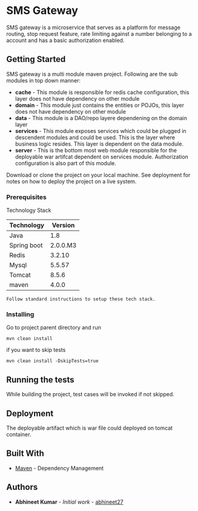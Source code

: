 # SMS Gateway

SMS gateway is a microservice that serves as a platform for message routing, stop request feature, rate limiting against a number
belonging to a account and has a basic authorization enabled.

## Getting Started
SMS gateway is a multi module maven project. 
Following are the sub modules in top down manner:

* **cache** - This module is responsible for redis cache configuration, this layer does not have dependency on other module
* **domain** - This module just contains the entities or POJOs, this layer does not have dependency on other module
* **data** - This module is a DAO/repo layere dependening on the domain layer
* **services** - This module exposes services which could be plugged in descendent modules and could be used. This is
                 the layer where business logic resides. This layer is dependent on the data module.
* **server** - This is the bottom most web module responsible for the deployable war artifcat dependent on services module.                            Authorization configuration is also part of this module.

Download or clone the project on your local machine. See deployment for notes on how to deploy the project on a live system.

### Prerequisites

Technology Stack

| Technology    | Version       |
| ------------- | ------------- |
| Java          | 1.8           |
| Spring boot   | 2.0.0.M3      |
| Redis         | 3.2.10        |
| Mysql         | 5.5.57        |
| Tomcat        | 8.5.6         |
| maven         | 4.0.0         |
```
Follow standard instructions to setup these tech stack.
```

### Installing

Go to project parent directory and run
```
mvn clean install
```

if you want to skip tests

```
mvn clean install -DskipTests=true
```
## Running the tests

While building the project, test cases will be invoked if not skipped. 

## Deployment

The deployable artifact which is war file could deployed on tomcat container.

## Built With

* [Maven](https://maven.apache.org/) - Dependency Management

## Authors

* **Abhineet Kumar** - *Initial work* - [abhineet27](https://github.com/abhineet27)
